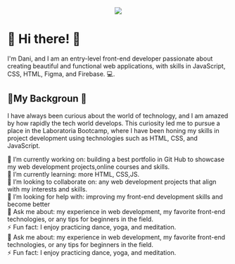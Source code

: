 <div id="header" align= "center" >
  <img src= "https://media.giphy.com/media/v1.Y2lkPTc5MGI3NjExYzU5YTFhN2ZkNDY0YzhlMWM3YzMyOGZkOWZiZTc5OWExZjJiM2EzMSZlcD12MV9pbnRlcm5hbF9naWZzX2dpZklkJmN0PWc/RbDKaczqWovIugyJmW/giphy.gif" widh="50"  > 
</div>


<h1>👋 Hi there! 👋</h1>
I'm Dani, and I am an entry-level front-end developer passionate about creating beautiful and functional web applications, with skills in JavaScript, CSS, HTML, Figma, and Firebase. 💻.

<h2>🌸My Backgroun 🌸</h2>
 I have always been curious about the world of technology, and I am amazed by how rapidly the tech world develops. This curiosity led me to pursue a place in the Laboratoria Bootcamp, where I have been honing my skills in project development using technologies such as HTML, CSS, and JavaScript.

🔭 I’m currently working on: building a best portfolio in Git Hub to showcase my web development projects,online courses and skills.  <br> 
🌱 I’m currently learning: more HTML, CSS,JS.   <br> 
👯 I’m looking to collaborate on: any web development projects that align with my interests and skills.  <br> 
🤔 I’m looking for help with: improving my front-end development skills and become better  <br> 
💬 Ask me about: my experience in web development, my favorite front-end technologies, or any tips for beginners in the field.  <br> 
⚡ Fun fact: I enjoy practicing dance, yoga, and meditation. <br> 
💬 Ask me about: my experience in web development, my favorite front-end technologies, or any tips for beginners in the field. <br> 
⚡ Fun fact: I enjoy practicing dance, yoga, and meditation.  <br> 

